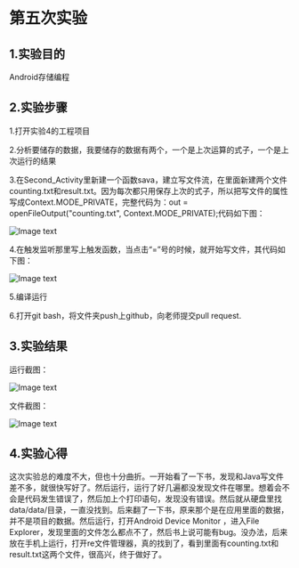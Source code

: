 # 第五次实验
## 1.实验目的
Android存储编程 
## 2.实验步骤
1.打开实验4的工程项目  

2.分析要储存的数据，我要储存的数据有两个，一个是上次运算的式子，一个是上次运行的结果  

3.在Second_Activity里新建一个函数sava，建立写文件流，在里面新建两个文件counting.txt和result.txt。因为每次都只用保存上次的式子，所以把写文件的属性写成Context.MODE_PRIVATE，完整代码为：out = openFileOutput("counting.txt", Context.MODE_PRIVATE);代码如下图： 

![Image text](https://github.com/ccxm/android-labs-2018/blob/master/soft1614080902419/5.0.png)  

4.在触发监听那里写上触发函数，当点击“=”号的时候，就开始写文件，其代码如下图：  

![Image text](https://github.com/ccxm/android-labs-2018/blob/master/soft1614080902419/5.1.png)  

5.编译运行  

6.打开git bash，将文件夹push上github，向老师提交pull request.

## 3.实验结果
运行截图：  

![Image text](https://github.com/ccxm/android-labs-2018/blob/master/soft1614080902419/5.2.png)  

文件截图：  

![Image text](https://github.com/ccxm/android-labs-2018/blob/master/soft1614080902419/5.3.png)  

## 4.实验心得
这次实验总的难度不大，但也十分曲折。一开始看了一下书，发现和Java写文件差不多，就很快写好了。然后运行，运行了好几遍都没发现文件在哪里。想着会不会是代码发生错误了，然后加上个打印语句，发现没有错误。然后就从硬盘里找data/data/目录，一直没找到。后来翻了一下书，原来那个是在应用里面的数据，并不是项目的数据。然后运行，打开Android Device Monitor ，进入File Explorer，发现里面的文件怎么都点不了，然后书上说可能有bug。没办法，后来放在手机上运行，打开re文件管理器，真的找到了，看到里面有counting.txt和result.txt这两个文件，很高兴，终于做好了。
